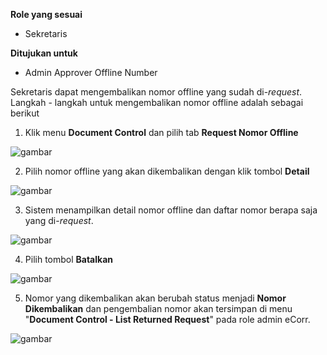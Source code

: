 **Role yang sesuai**

 - Sekretaris

**Ditujukan untuk**

- Admin Approver Offline Number

Sekretaris dapat mengembalikan nomor offline yang sudah di-*request*. Langkah - langkah untuk mengembalikan nomor offline adalah sebagai berikut

1. Klik menu **Document Control** dan pilih tab **Request Nomor Offline**

![gambar](SC_AgendaKendali/AG32.png)

2. Pilih nomor offline yang akan dikembalikan dengan klik tombol **Detail**

![gambar](SC_AgendaKendali/AG33.png)

3. Sistem menampilkan detail nomor offline dan daftar nomor berapa saja yang di-*request*.

![gambar](SC_AgendaKendali/AG34.png)

4. Pilih tombol **Batalkan**

![gambar](SC_AgendaKendali/AG35.png)

5. Nomor yang dikembalikan akan berubah status menjadi **Nomor Dikembalikan** dan pengembalian nomor akan tersimpan di menu "**Document Control - List Returned Request**" pada role admin eCorr.

![gambar](SC_AgendaKendali/AG36.png)